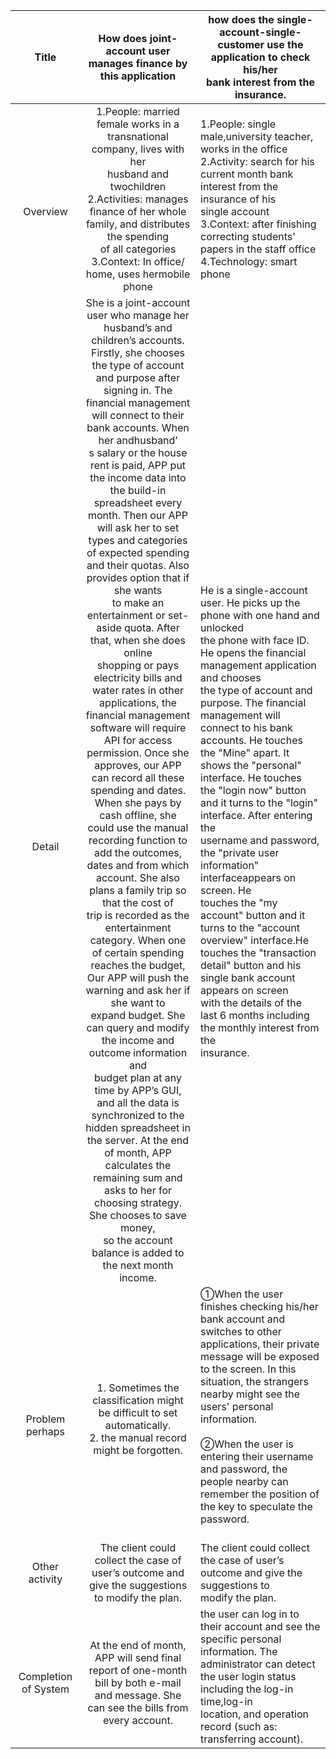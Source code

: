 |                    Title                   |                                                                                                                                                                                                                                                                                                                                                                                                                                                                                                                                                                                                                                                                                                                                                      How does joint-account user manages finance by this application                                                                                                                                                                                                                                                                                                                                                                                                                                                                                                                                                                                                                                                                                                                                                     | how does the single-account-single-customer use the application to check his/her<br>bank interest from the insurance.                                                                                                                                                                                                                                                                                                                                                                                                                                                                                                                                                                                                                                                                                                              |
|:------------------------------------------:|:------------------------------------------------------------------------------------------------------------------------------------------------------------------------------------------------------------------------------------------------------------------------------------------------------------------------------------------------------------------------------------------------------------------------------------------------------------------------------------------------------------------------------------------------------------------------------------------------------------------------------------------------------------------------------------------------------------------------------------------------------------------------------------------------------------------------------------------------------------------------------------------------------------------------------------------------------------------------------------------------------------------------------------------------------------------------------------------------------------------------------------------------------------------------------------------------------------------------------------------------------------------------------------------------------------------------------------------------------------------------------------------------------------------------------------------------------------------------------------------------------------------------------------------------------------------------:|------------------------------------------------------------------------------------------------------------------------------------------------------------------------------------------------------------------------------------------------------------------------------------------------------------------------------------------------------------------------------------------------------------------------------------------------------------------------------------------------------------------------------------------------------------------------------------------------------------------------------------------------------------------------------------------------------------------------------------------------------------------------------------------------------------------------------------|
|              <br><br>Overview              | 1.People: married female works in a transnational company, lives with her <br>  husband and twochildren<br>2.Activities: manages finance of her whole family, and distributes the spending<br>  of all categories<br>3.Context: In office/ home, uses hermobile phone                                                                                                                                                                                                                                                                                                                                                                                                                                                                                                                                                                                                                                                                                                                                                                                                                                                                                                                                                                                                                                                                                                                                                                                                                                                                                                    | 1.People: single male,university teacher, works in the office<br>2.Activity: search for his current month bank interest from the insurance of his<br> single account<br>3.Context: after finishing correcting students' papers in the staff office<br>4.Technology: smart phone                                                                                                                                                                                                                                                                                                                                                                                                                                                                                                                                                    |
| <br><br><br><br><br><br><br><br><br>Detail | She is a joint-account user who manage her husband’s and children’s accounts.<br>Firstly, she chooses the type of account and purpose after signing in. The<br>financial management will connect to their bank accounts. When her andhusband’<br>s salary or the house rent is paid, APP put the income data into the build-in<br>spreadsheet every month. Then our APP will ask her to set types and categories<br>of expected spending and their quotas. Also provides option that if she wants<br>to make an entertainment or set-aside quota. After that, when she does online<br>shopping or pays electricity bills and water rates in other applications, the<br>financial management software will require API for access permission. Once she<br>approves, our APP can record all these spending and dates. When she pays by<br>cash offline, she could use the manual recording function to add the outcomes,<br>dates and from which account. She also plans a family trip so that the cost of<br>trip is recorded as the entertainment category. When one of certain spending<br>reaches the budget, Our APP will push the warning and ask her if she want to<br>expand budget. She can query and modify the income and outcome information and<br>budget plan at any time by APP’s GUI, and all the data is synchronized to the<br>hidden spreadsheet in the server. At the end of month, APP calculates the<br>remaining sum and asks to her for choosing strategy. She chooses to save money,<br>so the account balance is added to the next month income. | <br><br><br><br><br>He is a single-account user. He picks up the phone with one hand and unlocked <br>the phone with face ID. He opens the financial management application and chooses<br>the type of account and purpose. The financial management will connect to his bank<br>accounts. He touches the "Mine" apart. It shows the "personal" interface. He touches<br>the "login now" button and it turns to the "login" interface. After entering the <br>username and password, the "private user information" interfaceappears on screen. He<br>touches the "my account" button and it turns to the "account overview" interface.He<br>touches the "transaction detail" button and his single bank account appears on screen<br>with the details of the last 6 months including the monthly interest from the <br>insurance. |
|       <br><br><br>Problem perhaps<br>      | <br><br>1. Sometimes the classification might be difficult to set automatically.<br>2. the manual record might be forgotten.                                                                                                                                                                                                                                                                                                                                                                                                                                                                                                                                                                                                                                                                                                                                                                                                                                                                                                                                                                                                                                                                                                                                                                                                                                                                                                                                                                                                                                             | ①When the user finishes checking his/her bank account and switches to other <br> applications, their private message will be exposed to the screen. In this <br> situation, the strangers nearby might see the users' personal information. <br><br>②When the user is entering their username and password, the people nearby can <br> remember the position of the key to speculate the password.                                                                                                                                                                                                                                                                                                                                                                                                                                 |
|           <br>Other activity<br>           | <br>The client could collect the case of user’s outcome and give the suggestions <br>to modify the plan.                                                                                                                                                                                                                                                                                                                                                                                                                                                                                                                                                                                                                                                                                                                                                                                                                                                                                                                                                                                                                                                                                                                                                                                                                                                                                                                                                                                                                                                                 | <br>The client could collect the case of user’s outcome and give the suggestions to <br>modify the plan.                                                                                                                                                                                                                                                                                                                                                                                                                                                                                                                                                                                                                                                                                                                           |
|        <br>Completion of System<br>        | <br>At the end of month, APP will send final report of one-month bill by both e-mail<br>and message. She can see the bills from every account.                                                                                                                                                                                                                                                                                                                                                                                                                                                                                                                                                                                                                                                                                                                                                                                                                                                                                                                                                                                                                                                                                                                                                                                                                                                                                                                                                                                                                           | the user can log in to their account and see the specific personal information. The<br>administrator can detect the user login status including the log-in time,log-in <br>location, and operation record (such as: transferring account).                                                                                                                                                                                                                                                                                                                                                                                                                                                                                                                                                                                         |